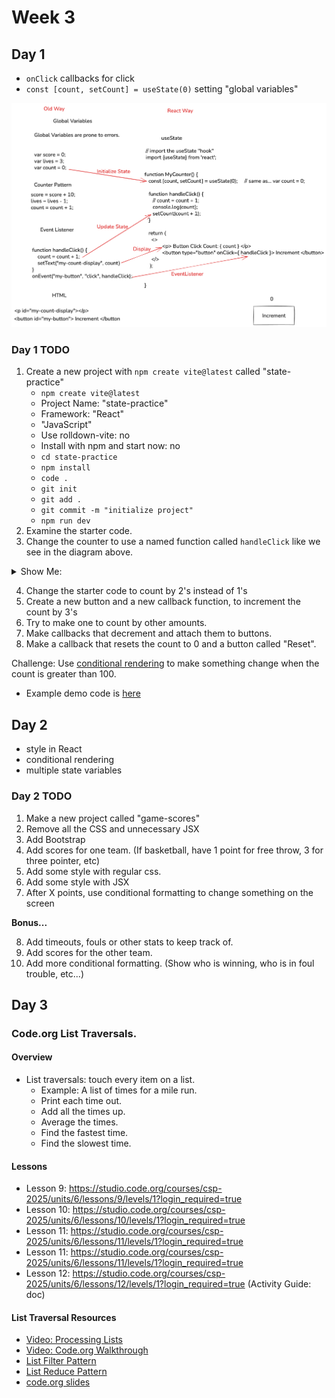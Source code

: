 # Week 3

## Day 1

* `onClick` callbacks for click
* `const [count, setCount] = useState(0)` setting "global variables"

![dom-manipulation-vs-react](./assets/old-way-vs-react-way-annotated.png)

### Day 1 TODO

1. Create a new project with `npm create vite@latest` called "state-practice"
   * `npm create vite@latest`
   * Project Name: "state-practice"
   * Framework: "React"
   * "JavaScript"
   * Use rolldown-vite: no
   * Install with npm and start now: no
   * `cd state-practice`
   * `npm install`
   * `code .`
   * `git init`
   * `git add .`
   * `git commit -m "initialize project"`
   * `npm run dev`
2. Examine the starter code.
3. Change the counter to use a named function called `handleClick` like we see in the diagram above.

<details>
  <summary>Show Me:</summary>
  <img alt="example code" src="./assets/vite-starter-example-code-mods.png">
</details>

4. Change the starter code to count by 2's instead of 1's
5. Create a new button and a new callback function, to increment the count by 3's
6. Try to make one to count by other amounts.
7. Make callbacks that decrement and attach them to buttons.
8. Make a callback that resets the count to 0 and a button called "Reset".


Challenge: Use [conditional rendering](https://react.dev/learn#conditional-rendering) to make something change when the count is greater than 100.

* Example demo code is [here](https://github.com/rmccrear/state-practice-demo-2025)


## Day 2

* style in React
* conditional rendering
* multiple state variables

### Day 2 TODO

1. Make a new project called "game-scores"
2. Remove all the CSS and unnecessary JSX
3. Add Bootstrap
4. Add scores for one team. (If basketball, have 1 point for free throw, 3 for three pointer, etc)
5. Add some style with regular css.
6. Add some style with JSX
7. After X points, use conditional formatting to change something on the screen

**Bonus...**

8. Add timeouts, fouls or other stats to keep track of.
9. Add scores for the other team.
10. Add more conditional formatting. (Show who is winning, who is in foul trouble, etc...)


## Day 3

### Code.org List Traversals.

#### Overview

* List traversals: touch every item on a list.
    * Example: A list of times for a mile run.
    * Print each time out.
    * Add all the times up.
    * Average the times.
    * Find the fastest time.
    * Find the slowest time.

#### Lessons

* Lesson 9: https://studio.code.org/courses/csp-2025/units/6/lessons/9/levels/1?login_required=true
* Lesson 10: https://studio.code.org/courses/csp-2025/units/6/lessons/10/levels/1?login_required=true
* Lesson 11: https://studio.code.org/courses/csp-2025/units/6/lessons/11/levels/1?login_required=true
* Lesson 11: https://studio.code.org/courses/csp-2025/units/6/lessons/11/levels/1?login_required=true
* Lesson 12: https://studio.code.org/courses/csp-2025/units/6/lessons/12/levels/1?login_required=true (Activity Guide: doc)

#### List Traversal Resources

* [Video: Processing Lists](https://youtu.be/RQ6GJt9f2vg)
* [Video: Code.org Walkthrough](https://www.youtube.com/watch?v=5TP97iZwksc&list=PLbsvRhEyGkKdgJMsglJeEYIynDpthpOZB&index=19)
* [List Filter Pattern](https://studio.code.org/docs/concepts/patterns/list-filter-pattern/)
* [List Reduce Pattern](https://studio.code.org/docs/concepts/patterns/list-reduce-pattern/)
* [code.org slides](https://docs.google.com/presentation/d/1l_mpNKjAK73OlGNpll-0fWEPnsHaP3YeLffqHKN9oPE/edit?slide=id.g62fa39d25b_0_413#slide=id.g62fa39d25b_0_413)